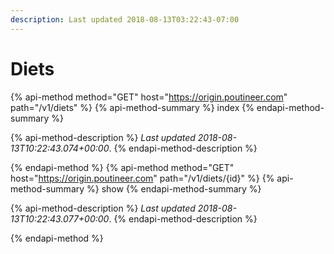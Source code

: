 ```yaml
---
description: Last updated 2018-08-13T03:22:43-07:00
---
```


# Diets

{% api-method method="GET" host="https://origin.poutineer.com" path="/v1/diets" %}
  {% api-method-summary %}
    index
  {% endapi-method-summary %}

  {% api-method-description %}
    *Last updated <time time="2018-08-13T10:22:43.074+00:00">2018-08-13T10:22:43.074+00:00</time>*.
  {% endapi-method-description %}


{% endapi-method %}
{% api-method method="GET" host="https://origin.poutineer.com" path="/v1/diets/{id}" %}
  {% api-method-summary %}
    show
  {% endapi-method-summary %}

  {% api-method-description %}
    *Last updated <time time="2018-08-13T10:22:43.077+00:00">2018-08-13T10:22:43.077+00:00</time>*.
  {% endapi-method-description %}


{% endapi-method %}
